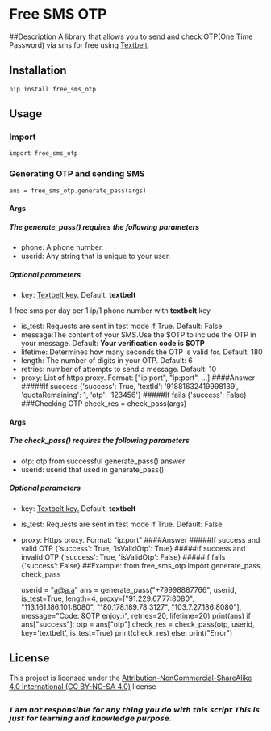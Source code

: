 # Free SMS OTP
##Description
A library that allows you to send and check OTP(One Time Password) via sms for free using [Textbelt](https://textbelt.com/)
## Installation
    pip install free_sms_otp
## Usage
### Import
    import free_sms_otp
### Generating OTP and sending SMS
    ans = free_sms_otp.generate_pass(args)
#### Args
##### The generate_pass() requires the following parameters
* phone: A phone number.
* userid: Any string that is unique to your user.
##### Optional parameters
* key:
  [Textbelt key.](https://textbelt.com/create-key/) Default: **textbelt**

1 free sms per day per 1 ip/1 phone number with **textbelt** key
* is_test: Requests are sent in test mode if True. Default: False
* message:The content of your SMS.Use the $OTP to include the OTP in your message.  Default: **Your verification code is $OTP**
* lifetime: Determines how many seconds the OTP is valid for. Default: 180
* length: The number of digits in your OTP.  Default: 6
* retries: number of attempts to send a message. Default: 10
* proxy: List of https proxy. Format: ["ip:port", "ip:port", ...]
####Answer
#####If success
    {'success': True, 'textId': '91881632419998139', 'quotaRemaining': 1, 'otp': '123456'}
#####If fails
    {'success': False}
###Checking OTP
    check_res = check_pass(args)
#### Args
##### The check_pass() requires the following parameters
* otp: otp from successful generate_pass() answer
* userid: userid that used in generate_pass()
##### Optional parameters
* key: [Textbelt key.](https://textbelt.com/create-key/) Default: **textbelt**
* is_test: Requests are sent in test mode if True. Default: False
* proxy: Https proxy. Format: "ip:port"
####Answer
#####If success and valid OTP
    {'success': True, 'isValidOtp': True}
#####If success and invalid OTP
    {'success': True, 'isValidOtp': False}
#####If fails
    {'success': False}
##Example:
    from free_sms_otp import generate_pass, check_pass
    
    userid = "a@a.a"
    ans = generate_pass("+79998887766", userid, is_test=True, length=4,
                        proxy=["91.229.67.77:8080", "113.161.186.101:8080", "180.178.189.78:3127", "103.7.27.186:8080"],
                        message="Code: &OTP enjoy:)",
                        retries=20,
                        lifetime=20)
    print(ans)
    if ans["success"]:
        otp = ans["otp"]
        check_res = check_pass(otp, userid, key='textbelt', is_test=True)
        print(check_res)
    else:
        print("Error")
## License
This project is licensed under the [Attribution-NonCommercial-ShareAlike 4.0 International (CC BY-NC-SA 4.0)](https://github.com/QwertyQwertovich/free-sms-otp/blob/master/LICENSE) license
##
𝙄 𝙖𝙢 𝙣𝙤𝙩 𝙧𝙚𝙨𝙥𝙤𝙣𝙨𝙞𝙗𝙡𝙚 𝙛𝙤𝙧 𝙖𝙣𝙮 𝙩𝙝𝙞𝙣𝙜 𝙮𝙤𝙪 𝙙𝙤 𝙬𝙞𝙩𝙝 𝙩𝙝𝙞𝙨 𝙨𝙘𝙧𝙞𝙥𝙩 𝙏𝙝𝙞𝙨 𝙞𝙨 𝙟𝙪𝙨𝙩 𝙛𝙤𝙧 𝙡𝙚𝙖𝙧𝙣𝙞𝙣𝙜 𝙖𝙣𝙙 𝙠𝙣𝙤𝙬𝙡𝙚𝙙𝙜𝙚 𝙥𝙪𝙧𝙥𝙤𝙨𝙚.
##